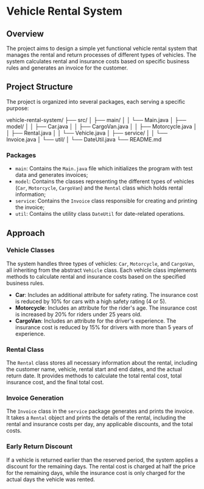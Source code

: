 # Vehicle Rental System

## Overview
The project aims to design a simple yet functional vehicle rental system that manages the rental and return processes of different types of vehicles. The system calculates rental and insurance costs based on specific business rules and generates an invoice for the customer.

## Project Structure
The project is organized into several packages, each serving a specific purpose:

vehicle-rental-system/
├── src/
│ ├── main/
│ │ └── Main.java
│ ├── model/
│ │ ├── Car.java
│ │ ├── CargoVan.java
│ │ ├── Motorcycle.java
│ │ ├── Rental.java
│ │ └── Vehicle.java
│ ├── service/
│ │ └── Invoice.java
│ └── util/
│ └── DateUtil.java
└── README.md

### Packages
- `main`: Contains the `Main.java` file which initializes the program with test data and generates invoices;
- `model`: Contains the classes representing the different types of vehicles (`Car`, `Motorcycle`, `CargoVan`) and the `Rental` class which holds rental information;
- `service`: Contains the `Invoice` class responsible for creating and printing the invoice;
- `util`: Contains the utility class `DateUtil` for date-related operations.

## Approach

### Vehicle Classes
The system handles three types of vehicles: `Car`, `Motorcycle`, and `CargoVan`, all inheriting from the abstract `Vehicle` class. Each vehicle class implements methods to calculate rental and insurance costs based on the specified business rules.

- **Car**: Includes an additional attribute for safety rating. The insurance cost is reduced by 10% for cars with a high safety rating (4 or 5).
- **Motorcycle**: Includes an attribute for the rider's age. The insurance cost is increased by 20% for riders under 25 years old.
- **CargoVan**: Includes an attribute for the driver's experience. The insurance cost is reduced by 15% for drivers with more than 5 years of experience.

### Rental Class
The `Rental` class stores all necessary information about the rental, including the customer name, vehicle, rental start and end dates, and the actual return date. It provides methods to calculate the total rental cost, total insurance cost, and the final total cost.

### Invoice Generation
The `Invoice` class in the `service` package generates and prints the invoice. It takes a `Rental` object and prints the details of the rental, including the rental and insurance costs per day, any applicable discounts, and the total costs.

### Early Return Discount
If a vehicle is returned earlier than the reserved period, the system applies a discount for the remaining days. The rental cost is charged at half the price for the remaining days, while the insurance cost is only charged for the actual days the vehicle was rented.
